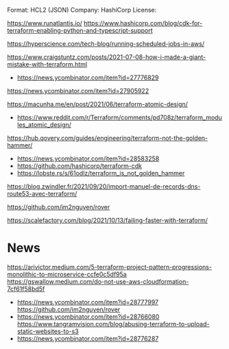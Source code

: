 

Format: HCL2 (JSON)
Company: HashiCorp
License:

https://www.runatlantis.io/
https://www.hashicorp.com/blog/cdk-for-terraform-enabling-python-and-typescript-support

https://hyperscience.com/tech-blog/running-scheduled-jobs-in-aws/

https://www.craigstuntz.com/posts/2021-07-08-how-i-made-a-giant-mistake-with-terraform.html
* https://news.ycombinator.com/item?id=27776829

https://news.ycombinator.com/item?id=27905922

https://macunha.me/en/post/2021/06/terraform-atomic-design/
* https://www.reddit.com/r/Terraform/comments/pd708z/terraform_modules_atomic_design/

https://hub.qovery.com/guides/engineering/terraform-not-the-golden-hammer/
* https://news.ycombinator.com/item?id=28583258
* https://github.com/hashicorp/terraform-cdk
* https://lobste.rs/s/61odlz/terraform_is_not_golden_hammer

https://blog.zwindler.fr/2021/09/20/import-manuel-de-records-dns-route53-avec-terraform/

https://github.com/im2nguyen/rover

https://scalefactory.com/blog/2021/10/13/failing-faster-with-terraform/

# News
https://arivictor.medium.com/5-terraform-project-pattern-progressions-monolithic-to-microservice-ccfe0c5df95a
https://gswallow.medium.com/do-not-use-aws-cloudformation-7cf61f58bd5f
* https://news.ycombinator.com/item?id=28777997
https://github.com/im2nguyen/rover
* https://news.ycombinator.com/item?id=28766080
https://www.tangramvision.com/blog/abusing-terraform-to-upload-static-websites-to-s3
* https://news.ycombinator.com/item?id=28776287
